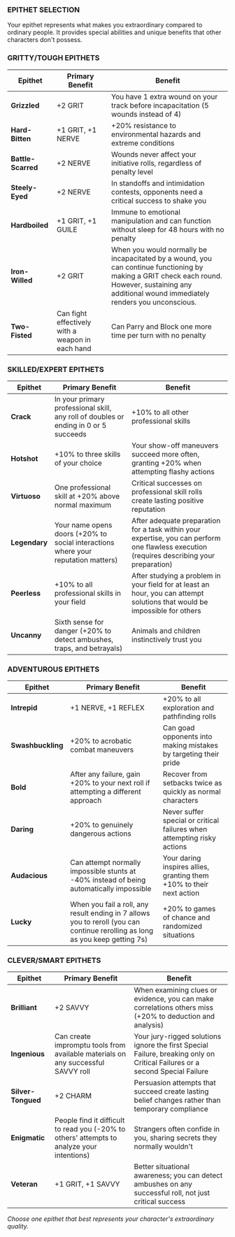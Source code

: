 ### EPITHET SELECTION

Your epithet represents what makes you extraordinary compared to ordinary people. It provides special abilities and unique benefits that other characters don't possess.

### GRITTY/TOUGH EPITHETS

| Epithet | Primary Benefit | Benefit |
| ------- | --------------- | ------- |
| **Grizzled** | +2 GRIT | You have 1 extra wound on your track before incapacitation (5 wounds instead of 4) |
| **Hard-Bitten** | +1 GRIT, +1 NERVE | +20% resistance to environmental hazards and extreme conditions |
| **Battle-Scarred** | +2 NERVE | Wounds never affect your initiative rolls, regardless of penalty level |
| **Steely-Eyed** | +2 NERVE | In standoffs and intimidation contests, opponents need a critical success to shake you |
| **Hardboiled** | +1 GRIT, +1 GUILE | Immune to emotional manipulation and can function without sleep for 48 hours with no penalty |
| **Iron-Willed** | +2 GRIT | When you would normally be incapacitated by a wound, you can continue functioning by making a GRIT check each round. However, sustaining any additional wound immediately renders you unconscious. |
| **Two-Fisted** | Can fight effectively with a weapon in each hand | Can Parry and Block one more time per turn with no penalty |

### SKILLED/EXPERT EPITHETS

| Epithet | Primary Benefit | Benefit |
| ------- | --------------- | ------- |
| **Crack** | In your primary professional skill, any roll of doubles or ending in 0 or 5 succeeds | +10% to all other professional skills |
| **Hotshot** | +10% to three skills of your choice | Your show-off maneuvers succeed more often, granting +20% when attempting flashy actions |
| **Virtuoso** | One professional skill at +20% above normal maximum | Critical successes on professional skill rolls create lasting positive reputation |
| **Legendary** | Your name opens doors (+20% to social interactions where your reputation matters) | After adequate preparation for a task within your expertise, you can perform one flawless execution (requires describing your preparation) |
| **Peerless** | +10% to all professional skills in your field | After studying a problem in your field for at least an hour, you can attempt solutions that would be impossible for others |
| **Uncanny** | Sixth sense for danger (+20% to detect ambushes, traps, and betrayals) | Animals and children instinctively trust you |

### ADVENTUROUS EPITHETS

| Epithet | Primary Benefit | Benefit |
| ------- | --------------- | ------- |
| **Intrepid** | +1 NERVE, +1 REFLEX | +20% to all exploration and pathfinding rolls |
| **Swashbuckling** | +20% to acrobatic combat maneuvers | Can goad opponents into making mistakes by targeting their pride |
| **Bold** | After any failure, gain +20% to your next roll if attempting a different approach | Recover from setbacks twice as quickly as normal characters |
| **Daring** | +20% to genuinely dangerous actions | Never suffer special or critical failures when attempting risky actions |
| **Audacious** | Can attempt normally impossible stunts at -40% instead of being automatically impossible | Your daring inspires allies, granting them +10% to their next action |
| **Lucky** | When you fail a roll, any result ending in 7 allows you to reroll (you can continue rerolling as long as you keep getting 7s) | +20% to games of chance and randomized situations |

### CLEVER/SMART EPITHETS

| Epithet | Primary Benefit | Benefit |
| ------- | --------------- | ------- |
| **Brilliant** | +2 SAVVY | When examining clues or evidence, you can make correlations others miss (+20% to deduction and analysis) |
| **Ingenious** | Can create impromptu tools from available materials on any successful SAVVY roll | Your jury-rigged solutions ignore the first Special Failure, breaking only on Critical Failures or a second Special Failure |
| **Silver-Tongued** | +2 CHARM | Persuasion attempts that succeed create lasting belief changes rather than temporary compliance |
| **Enigmatic** | People find it difficult to read you (-20% to others' attempts to analyze your intentions) | Strangers often confide in you, sharing secrets they normally wouldn't |
| **Veteran** | +1 GRIT, +1 SAVVY | Better situational awareness; you can detect ambushes on any successful roll, not just critical success |

*Choose one epithet that best represents your character's extraordinary quality.*
